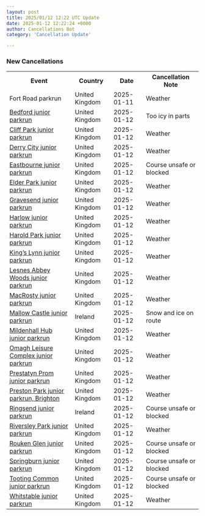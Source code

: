 ```yaml
---
layout: post
title: 2025/01/12 12:22 UTC Update
date: 2025-01-12 12:22:24 +0000
author: Cancellations Bot
category: 'Cancellation Update'

---
```


<h3>New Cancellations</h3>
<div class='hscrollable'>
<table style='width: 100%'>
    <tr>
        <th>Event</th>
        <th>Country</th>
        <th>Date</th>
        <th>Cancellation Note</th>
    </tr>
    <tr>
        <td>Fort Road parkrun</td>
        <td>United Kingdom</td>
        <td>2025-01-11</td>
        <td>Weather</td>
    </tr>
    <tr>
        <td><a href="https://www.parkrun.org.uk/bedford-juniors">Bedford junior parkrun</a></td>
        <td>United Kingdom</td>
        <td>2025-01-12</td>
        <td>Too icy in parts</td>
    </tr>
    <tr>
        <td><a href="https://www.parkrun.org.uk/cliffpark-juniors">Cliff Park junior parkrun</a></td>
        <td>United Kingdom</td>
        <td>2025-01-12</td>
        <td>Weather</td>
    </tr>
    <tr>
        <td><a href="https://www.parkrun.org.uk/derrycity-juniors">Derry City junior parkrun</a></td>
        <td>United Kingdom</td>
        <td>2025-01-12</td>
        <td>Weather</td>
    </tr>
    <tr>
        <td><a href="https://www.parkrun.org.uk/eastbourne-juniors">Eastbourne junior parkrun</a></td>
        <td>United Kingdom</td>
        <td>2025-01-12</td>
        <td>Course unsafe or blocked</td>
    </tr>
    <tr>
        <td><a href="https://www.parkrun.org.uk/elderpark-juniors">Elder Park junior parkrun</a></td>
        <td>United Kingdom</td>
        <td>2025-01-12</td>
        <td>Weather</td>
    </tr>
    <tr>
        <td><a href="https://www.parkrun.org.uk/gravesend-juniors">Gravesend junior parkrun</a></td>
        <td>United Kingdom</td>
        <td>2025-01-12</td>
        <td>Weather</td>
    </tr>
    <tr>
        <td><a href="https://www.parkrun.org.uk/harlow-juniors">Harlow junior parkrun</a></td>
        <td>United Kingdom</td>
        <td>2025-01-12</td>
        <td>Weather</td>
    </tr>
    <tr>
        <td><a href="https://www.parkrun.org.uk/haroldpark-juniors">Harold Park junior parkrun</a></td>
        <td>United Kingdom</td>
        <td>2025-01-12</td>
        <td>Weather</td>
    </tr>
    <tr>
        <td><a href="https://www.parkrun.org.uk/kingslynn-juniors">King’s Lynn junior parkrun</a></td>
        <td>United Kingdom</td>
        <td>2025-01-12</td>
        <td>Weather</td>
    </tr>
    <tr>
        <td><a href="https://www.parkrun.org.uk/lesnesabbeywoods-juniors">Lesnes Abbey Woods junior parkrun</a></td>
        <td>United Kingdom</td>
        <td>2025-01-12</td>
        <td>Weather</td>
    </tr>
    <tr>
        <td><a href="https://www.parkrun.org.uk/macrosty-juniors">MacRosty junior parkrun</a></td>
        <td>United Kingdom</td>
        <td>2025-01-12</td>
        <td>Weather</td>
    </tr>
    <tr>
        <td><a href="https://www.parkrun.ie/mallowcastle-juniors">Mallow Castle junior parkrun</a></td>
        <td>Ireland</td>
        <td>2025-01-12</td>
        <td>Snow and ice on route</td>
    </tr>
    <tr>
        <td><a href="https://www.parkrun.org.uk/mildenhallhub-juniors">Mildenhall Hub junior parkrun</a></td>
        <td>United Kingdom</td>
        <td>2025-01-12</td>
        <td>Weather</td>
    </tr>
    <tr>
        <td><a href="https://www.parkrun.org.uk/omaghleisurecomplex-juniors">Omagh Leisure Complex junior parkrun</a></td>
        <td>United Kingdom</td>
        <td>2025-01-12</td>
        <td>Weather</td>
    </tr>
    <tr>
        <td><a href="https://www.parkrun.org.uk/prestatynprom-juniors">Prestatyn Prom junior parkrun</a></td>
        <td>United Kingdom</td>
        <td>2025-01-12</td>
        <td>Weather</td>
    </tr>
    <tr>
        <td><a href="https://www.parkrun.org.uk/prestonpark-juniors">Preston Park junior parkrun, Brighton</a></td>
        <td>United Kingdom</td>
        <td>2025-01-12</td>
        <td>Weather</td>
    </tr>
    <tr>
        <td><a href="https://www.parkrun.ie/ringsend-juniors">Ringsend junior parkrun</a></td>
        <td>Ireland</td>
        <td>2025-01-12</td>
        <td>Course unsafe or blocked</td>
    </tr>
    <tr>
        <td><a href="https://www.parkrun.org.uk/riversleypark-juniors">Riversley Park junior parkrun</a></td>
        <td>United Kingdom</td>
        <td>2025-01-12</td>
        <td>Weather</td>
    </tr>
    <tr>
        <td><a href="https://www.parkrun.org.uk/roukenglen-juniors">Rouken Glen junior parkrun</a></td>
        <td>United Kingdom</td>
        <td>2025-01-12</td>
        <td>Course unsafe or blocked</td>
    </tr>
    <tr>
        <td><a href="https://www.parkrun.org.uk/springburn-juniors">Springburn junior parkrun</a></td>
        <td>United Kingdom</td>
        <td>2025-01-12</td>
        <td>Course unsafe or blocked</td>
    </tr>
    <tr>
        <td><a href="https://www.parkrun.org.uk/tootingcommon-juniors">Tooting Common junior parkrun</a></td>
        <td>United Kingdom</td>
        <td>2025-01-12</td>
        <td>Course unsafe or blocked</td>
    </tr>
    <tr>
        <td><a href="https://www.parkrun.org.uk/whitstable-juniors">Whitstable junior parkrun</a></td>
        <td>United Kingdom</td>
        <td>2025-01-12</td>
        <td>Weather</td>
    </tr>
</table>
</div>
